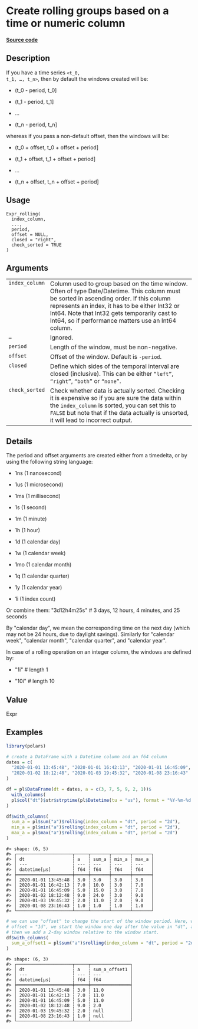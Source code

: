 

# Create rolling groups based on a time or numeric column

[**Source code**](https://github.com/pola-rs/r-polars/tree/1fd6c01b862685c50e295d9b2ef690a69c3a7963/R/expr__expr.R#L3533)

## Description

If you have a time series <code style="white-space: pre;">\<t_0, t_1, …,
t_n\></code>, then by default the windows created will be:

<ul>
<li>

(t_0 - period, t_0\]

</li>
<li>

(t_1 - period, t_1\]

</li>
<li>

…

</li>
<li>

(t_n - period, t_n\]

</li>
</ul>

whereas if you pass a non-default offset, then the windows will be:

<ul>
<li>

(t_0 + offset, t_0 + offset + period\]

</li>
<li>

(t_1 + offset, t_1 + offset + period\]

</li>
<li>

…

</li>
<li>

(t_n + offset, t_n + offset + period\]

</li>
</ul>

## Usage

<pre><code class='language-R'>Expr_rolling(
  index_column,
  ...,
  period,
  offset = NULL,
  closed = "right",
  check_sorted = TRUE
)
</code></pre>

## Arguments

<table>
<tr>
<td style="white-space: nowrap; font-family: monospace; vertical-align: top">
<code id="Expr_rolling_:_index_column">index_column</code>
</td>
<td>
Column used to group based on the time window. Often of type
Date/Datetime. This column must be sorted in ascending order. If this
column represents an index, it has to be either Int32 or Int64. Note
that Int32 gets temporarily cast to Int64, so if performance matters use
an Int64 column.
</td>
</tr>
<tr>
<td style="white-space: nowrap; font-family: monospace; vertical-align: top">
<code id="Expr_rolling_:_...">…</code>
</td>
<td>
Ignored.
</td>
</tr>
<tr>
<td style="white-space: nowrap; font-family: monospace; vertical-align: top">
<code id="Expr_rolling_:_period">period</code>
</td>
<td>
Length of the window, must be non-negative.
</td>
</tr>
<tr>
<td style="white-space: nowrap; font-family: monospace; vertical-align: top">
<code id="Expr_rolling_:_offset">offset</code>
</td>
<td>
Offset of the window. Default is <code>-period</code>.
</td>
</tr>
<tr>
<td style="white-space: nowrap; font-family: monospace; vertical-align: top">
<code id="Expr_rolling_:_closed">closed</code>
</td>
<td>
Define which sides of the temporal interval are closed (inclusive). This
can be either <code>“left”</code>, <code>“right”</code>,
<code>“both”</code> or <code>“none”</code>.
</td>
</tr>
<tr>
<td style="white-space: nowrap; font-family: monospace; vertical-align: top">
<code id="Expr_rolling_:_check_sorted">check_sorted</code>
</td>
<td>
Check whether data is actually sorted. Checking it is expensive so if
you are sure the data within the <code>index_column</code> is sorted,
you can set this to <code>FALSE</code> but note that if the data
actually is unsorted, it will lead to incorrect output.
</td>
</tr>
</table>

## Details

The period and offset arguments are created either from a timedelta, or
by using the following string language:

<ul>
<li>

1ns (1 nanosecond)

</li>
<li>

1us (1 microsecond)

</li>
<li>

1ms (1 millisecond)

</li>
<li>

1s (1 second)

</li>
<li>

1m (1 minute)

</li>
<li>

1h (1 hour)

</li>
<li>

1d (1 calendar day)

</li>
<li>

1w (1 calendar week)

</li>
<li>

1mo (1 calendar month)

</li>
<li>

1q (1 calendar quarter)

</li>
<li>

1y (1 calendar year)

</li>
<li>

1i (1 index count)

</li>
</ul>

Or combine them: "3d12h4m25s" \# 3 days, 12 hours, 4 minutes, and 25
seconds

By "calendar day", we mean the corresponding time on the next day (which
may not be 24 hours, due to daylight savings). Similarly for "calendar
week", "calendar month", "calendar quarter", and "calendar year".

In case of a rolling operation on an integer column, the windows are
defined by:

<ul>
<li>

"1i" \# length 1

</li>
<li>

"10i" \# length 10

</li>
</ul>

## Value

Expr

## Examples

``` r
library(polars)

# create a DataFrame with a Datetime column and an f64 column
dates = c(
  "2020-01-01 13:45:48", "2020-01-01 16:42:13", "2020-01-01 16:45:09",
  "2020-01-02 18:12:48", "2020-01-03 19:45:32", "2020-01-08 23:16:43"
)

df = pl$DataFrame(dt = dates, a = c(3, 7, 5, 9, 2, 1))$
  with_columns(
  pl$col("dt")$str$strptime(pl$Datetime(tu = "us"), format = "%Y-%m-%d %H:%M:%S")$set_sorted()
)

df$with_columns(
  sum_a = pl$sum("a")$rolling(index_column = "dt", period = "2d"),
  min_a = pl$min("a")$rolling(index_column = "dt", period = "2d"),
  max_a = pl$max("a")$rolling(index_column = "dt", period = "2d")
)
```

    #> shape: (6, 5)
    #> ┌─────────────────────┬─────┬───────┬───────┬───────┐
    #> │ dt                  ┆ a   ┆ sum_a ┆ min_a ┆ max_a │
    #> │ ---                 ┆ --- ┆ ---   ┆ ---   ┆ ---   │
    #> │ datetime[μs]        ┆ f64 ┆ f64   ┆ f64   ┆ f64   │
    #> ╞═════════════════════╪═════╪═══════╪═══════╪═══════╡
    #> │ 2020-01-01 13:45:48 ┆ 3.0 ┆ 3.0   ┆ 3.0   ┆ 3.0   │
    #> │ 2020-01-01 16:42:13 ┆ 7.0 ┆ 10.0  ┆ 3.0   ┆ 7.0   │
    #> │ 2020-01-01 16:45:09 ┆ 5.0 ┆ 15.0  ┆ 3.0   ┆ 7.0   │
    #> │ 2020-01-02 18:12:48 ┆ 9.0 ┆ 24.0  ┆ 3.0   ┆ 9.0   │
    #> │ 2020-01-03 19:45:32 ┆ 2.0 ┆ 11.0  ┆ 2.0   ┆ 9.0   │
    #> │ 2020-01-08 23:16:43 ┆ 1.0 ┆ 1.0   ┆ 1.0   ┆ 1.0   │
    #> └─────────────────────┴─────┴───────┴───────┴───────┘

``` r
# we can use "offset" to change the start of the window period. Here, with
# offset = "1d", we start the window one day after the value in "dt", and
# then we add a 2-day window relative to the window start.
df$with_columns(
  sum_a_offset1 = pl$sum("a")$rolling(index_column = "dt", period = "2d", offset = "1d")
)
```

    #> shape: (6, 3)
    #> ┌─────────────────────┬─────┬───────────────┐
    #> │ dt                  ┆ a   ┆ sum_a_offset1 │
    #> │ ---                 ┆ --- ┆ ---           │
    #> │ datetime[μs]        ┆ f64 ┆ f64           │
    #> ╞═════════════════════╪═════╪═══════════════╡
    #> │ 2020-01-01 13:45:48 ┆ 3.0 ┆ 11.0          │
    #> │ 2020-01-01 16:42:13 ┆ 7.0 ┆ 11.0          │
    #> │ 2020-01-01 16:45:09 ┆ 5.0 ┆ 11.0          │
    #> │ 2020-01-02 18:12:48 ┆ 9.0 ┆ 2.0           │
    #> │ 2020-01-03 19:45:32 ┆ 2.0 ┆ null          │
    #> │ 2020-01-08 23:16:43 ┆ 1.0 ┆ null          │
    #> └─────────────────────┴─────┴───────────────┘
